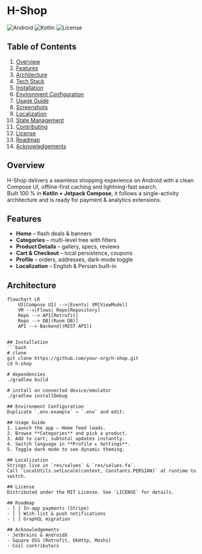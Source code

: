 ﻿# H-Shop
![Android](https://img.shields.io/badge/Android-API%2024+-green)
![Kotlin](https://img.shields.io/badge/Kotlin-1.9.x-purple)
![License](https://img.shields.io/badge/License-MIT-blue)
## Table of Contents
1. [Overview](#overview)
2. [Features](#features)
3. [Architecture](#architecture)
4. [Tech Stack](#tech-stack)
5. [Installation](#installation)
6. [Environment Configuration](#environment-configuration)
7. [Usage Guide](#usage-guide)
8. [Screenshots](#screenshots)
9. [Localization](#localization)
10. [State Management](#state-management)
11. [Contributing](#contributing)
12. [License](#license)
13. [Roadmap](#roadmap)
14. [Acknowledgements](#acknowledgements)
## Overview
H-Shop delivers a seamless shopping experience on Android with a clean
Compose UI, offline-first caching and lightning-fast search.  
Built 100 % in **Kotlin + Jetpack Compose**, it follows a single-activity
architecture and is ready for payment & analytics extensions.
## Features
- **Home** – flash deals & banners
- **Categories** – multi-level tree with filters
- **Product Details** – gallery, specs, reviews
- **Cart & Checkout** – local persistence, coupons
- **Profile** – orders, addresses, dark-mode toggle
- **Localization** – English & Persian built-in  
## Architecture
```mermaid
flowchart LR
    UI[Compose UI] -->|Events| VM[ViewModel]
    VM -->|Flows| Repo[Repository]
    Repo --> API[Retrofit]
    Repo --> DB[(Room DB)]
    API --> Backend[(REST API)]


## Installation
```bash
# clone
git clone https://github.com/your-org/h-shop.git
cd h-shop

# dependencies
./gradlew build

# install on connected device/emulator
./gradlew installDebug

## Environment Configuration
Duplicate `.env.example` → `.env` and edit:

## Usage Guide
1. Launch the app – Home feed loads.  
2. Browse **Categories** and pick a product.  
3. Add to cart; subtotal updates instantly.  
4. Switch language in **Profile ▸ Settings**.  
5. Toggle dark mode to see dynamic theming.

## Localization
Strings live in `res/values` & `res/values-fa`.  
Call `LocalUtils.setLocale(context, Constants.PERSIAN)` at runtime to switch.

## License
Distributed under the MIT License. See `LICENSE` for details.

## Roadmap
- [ ] In-app payments (Stripe)
- [ ] Wish-list & push notifications
- [ ] GraphQL migration

## Acknowledgements
- JetBrains & AndroidX
- Square OSS (Retrofit, OkHttp, Moshi)
- Coil contributors
